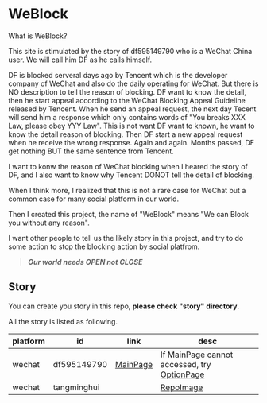 # WeBlock

What is WeBlock? 

This site is stimulated by the story of df595149790 who is a WeChat China user. 
We will call him DF as he calls himself. 

DF is blocked serveral days ago by Tencent which is the developer company of WeChat and also do the daily operating for WeChat. 
But there is NO description to tell the reason of blocking. 
DF want to know the detail, then he start appeal according to the WeChat Blocking Appeal Guideline released by Tencent. 
When he send an appeal request, the next day Tecent will send him a response which only contains words of "You breaks XXX Law, please obey YYY Law".
This is not want DF want to known, he want to know the detail reason of blocking. 
Then DF start a new appeal request when he receive the wrong response. 
Again and again. 
Months passed, DF get nothing BUT the same sentence from Tencent.

I want to konw the reason of WeChat blocking when I heared the story of DF, 
and I also want to know why Tencent DONOT tell the detail of blocking.

When I think more, I realized that this is not a rare case for WeChat but a common case for many social platform in our world.

Then I created this project, the name of "WeBlock" means "We can Block you without any reason". 

I want other people to tell us the likely story in this project, and try to do some action to stop the blocking action by social platfrom.   

> ***Our world needs OPEN not CLOSE***

 

## Story

You can create you story in this repo, 
**please check "story" directory**.

All the story is listed as following.

| platform | id | link | desc |
| -------- | -- | ---- | ---- |
| wechat | df595149790 | [MainPage](https://df595149790.github.io/wechatblock/index) | If MainPage cannot accessed, try [OptionPage](https://github.com/df595149790/df595149790.github.io/blob/master/wechatblock/index.md) |
| wechat | tangminghui | | [RepoImage](https://github.com/weblockyou/WeBlock/blob/master/story/wechat_tangminghui_20200825.jpg) |
 
 
